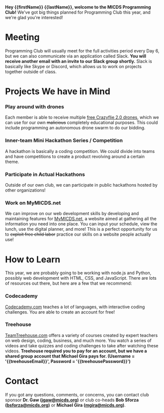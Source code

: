**Hey {{firstName}} {{lastName}}, welcome to the MICDS Programming Club!**
We've got big things planned for Programming Club this year, and we're glad you're interested!

# Meeting
Programming Club will usually meet for the full activities period every Day 6, but we can also communicate via an application called Slack. **You will receive another email with an invite to our Slack group shortly.** Slack is basically like Skype or Discord, which allows us to work on projects together outside of class.

# Projects We have in Mind

### Play around with drones
Each member is able to receive multiple [free Crazyflie 2.0 drones](https://www.bitcraze.io/crazyflie-2/), which we can use for our own ~~malicious~~ completely educational purposes. This could include programming an autonomous drone swarm to do our bidding.</p>

### Inner-team Mini Hackathon Series / Competition
A hackathon is basically a coding competition. We could divide into teams and have competitions to create a product revolving around a certain theme.

### Participate in Actual Hackathons
Outside of our own club, we can participate in public hackathons hosted by other organizations!

### Work on MyMICDS.net
We can improve on our web development skills by developing and maintaining features for [MyMICDS.net](https://mymicds.net), a website aimed at gathering all the information you need into one place. You can input your schedule, view the lunch, use the digital planner, and more! This is a perfect opportunity for us to ~~exploit free child labor~~ practice our skills on a website people actually use!

# How to Learn
This year, we are probably going to be working with node.js and Python, possibly web development with HTML, CSS, and JavaScript. There are lots of resources out there, but here are a few that we recommend:

### Codecademy
[Codecademy.com](https://www.codecademy.com/) teaches a lot of languages, with interactive coding challenges. You are able to create an account for free!

### Treehouse
[TeamTreehouse.com](https://teamtreehouse.com/home) offers a variety of courses created by expert teachers on web design, coding, business, and much more. You watch a series of videos and take quizzes and coding challenges to take after watching these videos. **Treehouse required you to pay for an account, but we have a shared group account that Michael Gira pays for. (Username = '{{treehouseEmail}}', Password = '{{treehousePassword}}')**

# Contact
If you got any questions, comments, or concerns, you can contact club sponsor **Dr. Gaw (jgaw@micds.org)** or club co-heads **Bob Sforza (bsforza@micds.org)** or **Michael Gira (mgira@micds.org)**.
